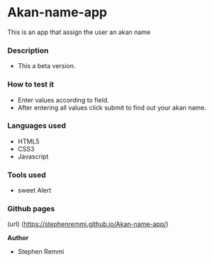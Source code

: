 # Akan-name-app
This is an app that assign the user an akan name

### Description
- This a beta version.


### How to test it
- Enter values according to field.
- After entering all values click submit to find out your akan name. 

### Languages used
- HTML5
- CSS3
- Javascript
### Tools used
- sweet Alert

### Github pages
(url) (https://stephenremmi.github.io/Akan-name-app/)

**Author**
- Stephen Remmi



